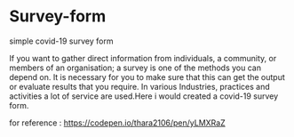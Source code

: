 # Survey-form
simple covid-19 survey form

If you want to gather direct information from individuals, a community, or members of an organisation; a survey is one of the methods you can depend on. It is necessary for you to make sure that this can get the output or evaluate results that you require. In various Industries, practices and activities a lot of service are used.Here i would created a covid-19 survey form.

for reference :
https://codepen.io/thara2106/pen/yLMXRaZ



